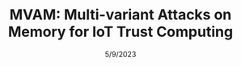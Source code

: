 ---
title: "MVAM: Multi-variant Attacks on Memory for IoT Trust Computing"
collection: publications
permalink: /publication/2023-05-09
excerpt: 'Arup Kumar Sarker, Md. Khairul Islam, Yuan Tian, and Geoffrey Fox.'
date: 5/9/2023
venue: 'Proceedings of Cyber-Physical Systems and Internet of Things Week'
slidesurl: 'https://github.com/arupcsedu/MVAM'
paperurl: 'https://dl.acm.org/doi/pdf/10.1145/3576914.3587486'
---